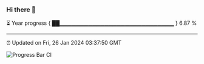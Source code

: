 ### Hi there 👋

⏳ Year progress { ██▁▁▁▁▁▁▁▁▁▁▁▁▁▁▁▁▁▁▁▁▁▁▁▁▁▁▁▁ } 6.87 %

---

⏰ Updated on Fri, 26 Jan 2024 03:37:50 GMT

![Progress Bar CI](https://github.com/IshwaranRudhara/GIT-ACTION/workflows/Progress%20Bar%20CI/badge.svg)
